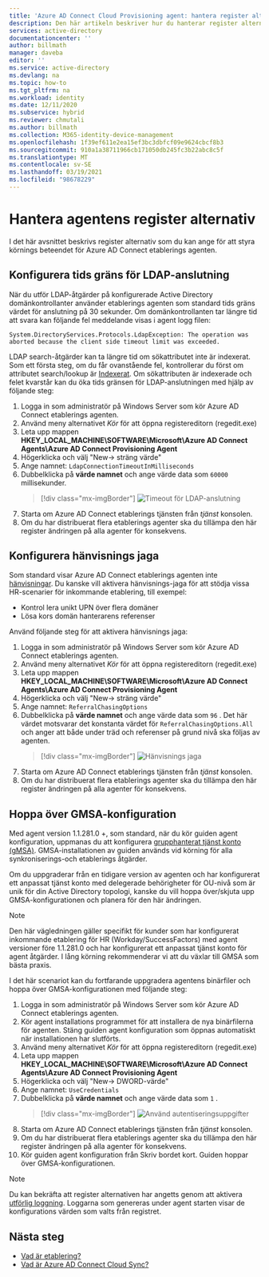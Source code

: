 ```yaml
---
title: 'Azure AD Connect Cloud Provisioning agent: hantera register alternativ | Microsoft Docs'
description: Den här artikeln beskriver hur du hanterar register alternativ i Azure AD Connect Cloud Provisioning-agenten.
services: active-directory
documentationcenter: ''
author: billmath
manager: daveba
editor: ''
ms.service: active-directory
ms.devlang: na
ms.topic: how-to
ms.tgt_pltfrm: na
ms.workload: identity
ms.date: 12/11/2020
ms.subservice: hybrid
ms.reviewer: chmutali
ms.author: billmath
ms.collection: M365-identity-device-management
ms.openlocfilehash: 1f39ef611e2ea15ef3bc3dbfcf09e9624cbcf8b3
ms.sourcegitcommit: 910a1a38711966cb171050db245fc3b22abc8c5f
ms.translationtype: MT
ms.contentlocale: sv-SE
ms.lasthandoff: 03/19/2021
ms.locfileid: "98678229"
---
```

# <a name="manage-agent-registry-options"></a>Hantera agentens register alternativ

I det här avsnittet beskrivs register alternativ som du kan ange för att styra körnings beteendet för Azure AD Connect etablerings agenten. 

## <a name="configure-ldap-connection-timeout"></a>Konfigurera tids gräns för LDAP-anslutning
När du utför LDAP-åtgärder på konfigurerade Active Directory domänkontrollanter använder etablerings agenten som standard tids gräns värdet för anslutning på 30 sekunder. Om domänkontrollanten tar längre tid att svara kan följande fel meddelande visas i agent logg filen: 

`
System.DirectoryServices.Protocols.LdapException: The operation was aborted because the client side timeout limit was exceeded.
`

LDAP search-åtgärder kan ta längre tid om sökattributet inte är indexerat. Som ett första steg, om du får ovanstående fel, kontrollerar du först om attributet search/lookup är [Indexerat](/windows/win32/ad/indexed-attributes). Om sökattributen är indexerade och felet kvarstår kan du öka tids gränsen för LDAP-anslutningen med hjälp av följande steg: 

1. Logga in som administratör på Windows Server som kör Azure AD Connect etablerings agenten.
1. Använd meny alternativet *Kör* för att öppna registereditorn (regedit.exe) 
1. Leta upp mappen **HKEY_LOCAL_MACHINE\SOFTWARE\Microsoft\Azure AD Connect Agents\Azure AD Connect Provisioning Agent**
1. Högerklicka och välj "New-> sträng värde"
1. Ange namnet: `LdapConnectionTimeoutInMilliseconds`
1. Dubbelklicka på **värde namnet** och ange värde data som `60000` millisekunder.
    > [!div class="mx-imgBorder"]
    > ![Timeout för LDAP-anslutning](media/how-to-manage-registry-options/ldap-connection-timeout.png)
1. Starta om Azure AD Connect etablerings tjänsten från *tjänst* konsolen.
1. Om du har distribuerat flera etablerings agenter ska du tillämpa den här register ändringen på alla agenter för konsekvens. 

## <a name="configure-referral-chasing"></a>Konfigurera hänvisnings jaga
Som standard visar Azure AD Connect etablerings agenten inte [hänvisningar](/windows/win32/ad/referrals). Du kanske vill aktivera hänvisnings-jaga för att stödja vissa HR-scenarier för inkommande etablering, till exempel: 
* Kontrol lera unikt UPN över flera domäner
* Lösa kors domän hanterarens referenser

Använd följande steg för att aktivera hänvisnings jaga:

1. Logga in som administratör på Windows Server som kör Azure AD Connect etablerings agenten.
1. Använd meny alternativet *Kör* för att öppna registereditorn (regedit.exe) 
1. Leta upp mappen **HKEY_LOCAL_MACHINE\SOFTWARE\Microsoft\Azure AD Connect Agents\Azure AD Connect Provisioning Agent**
1. Högerklicka och välj "New-> sträng värde"
1. Ange namnet: `ReferralChasingOptions`
1. Dubbelklicka på **värde namnet** och ange värde data som `96` . Det här värdet motsvarar det konstanta värdet för `ReferralChasingOptions.All` och anger att både under träd och referenser på grund nivå ska följas av agenten. 
    > [!div class="mx-imgBorder"]
    > ![Hänvisnings jaga](media/how-to-manage-registry-options/referral-chasing.png)
1. Starta om Azure AD Connect etablerings tjänsten från *tjänst* konsolen.
1. Om du har distribuerat flera etablerings agenter ska du tillämpa den här register ändringen på alla agenter för konsekvens.

## <a name="skip-gmsa-configuration"></a>Hoppa över GMSA-konfiguration
Med agent version 1.1.281.0 +, som standard, när du kör guiden agent konfiguration, uppmanas du att konfigurera [grupphanterat tjänst konto (gMSA)](/windows-server/security/group-managed-service-accounts/group-managed-service-accounts-overview). GMSA-installationen av guiden används vid körning för alla synkroniserings-och etablerings åtgärder. 

Om du uppgraderar från en tidigare version av agenten och har konfigurerat ett anpassat tjänst konto med delegerade behörigheter för OU-nivå som är unik för din Active Directory topologi, kanske du vill hoppa över/skjuta upp GMSA-konfigurationen och planera för den här ändringen. 

> [!NOTE]
> Den här vägledningen gäller specifikt för kunder som har konfigurerat inkommande etablering för HR (Workday/SuccessFactors) med agent versioner före 1.1.281.0 och har konfigurerat ett anpassat tjänst konto för agent åtgärder. I lång körning rekommenderar vi att du växlar till GMSA som bästa praxis.  

I det här scenariot kan du fortfarande uppgradera agentens binärfiler och hoppa över GMSA-konfigurationen med följande steg: 

1. Logga in som administratör på Windows Server som kör Azure AD Connect etablerings agenten.
1. Kör agent installations programmet för att installera de nya binärfilerna för agenten. Stäng guiden agent konfiguration som öppnas automatiskt när installationen har slutförts. 
1. Använd meny alternativet *Kör* för att öppna registereditorn (regedit.exe) 
1. Leta upp mappen **HKEY_LOCAL_MACHINE\SOFTWARE\Microsoft\Azure AD Connect Agents\Azure AD Connect Provisioning Agent**
1. Högerklicka och välj "New-> DWORD-värde"
1. Ange namnet: `UseCredentials`
1. Dubbelklicka på **värde namnet** och ange värde data som `1` .  
    > [!div class="mx-imgBorder"]
    > ![Använd autentiseringsuppgifter](media/how-to-manage-registry-options/use-credentials.png)
1. Starta om Azure AD Connect etablerings tjänsten från *tjänst* konsolen.
1. Om du har distribuerat flera etablerings agenter ska du tillämpa den här register ändringen på alla agenter för konsekvens.
1. Kör guiden agent konfiguration från Skriv bordet kort. Guiden hoppar över GMSA-konfigurationen. 


> [!NOTE]
> Du kan bekräfta att register alternativen har angetts genom att aktivera [utförlig loggning](how-to-troubleshoot.md#log-files). Loggarna som genereras under agent starten visar de konfigurations värden som valts från registret. 

## <a name="next-steps"></a>Nästa steg 

- [Vad är etablering?](what-is-provisioning.md)
- [Vad är Azure AD Connect Cloud Sync?](what-is-cloud-sync.md)

